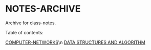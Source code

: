 # NOTES-ARCHIVE

Archive for class-notes.

Table of contents:

[COMPUTER-NETWORKS](/COMPUTER%20NETWORKS)\n
[DATA STRUCTURES AND ALGORITHM](/DATA%20STRUCTURES%20AND%20ALGORITHM)

